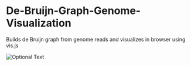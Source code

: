 # De-Bruijn-Graph-Genome-Visualization
Builds de Bruijn graph from genome reads and visualizes in browser using vis.js

![Optional Text](/master/imgExps/GraphExample1.png.png)
